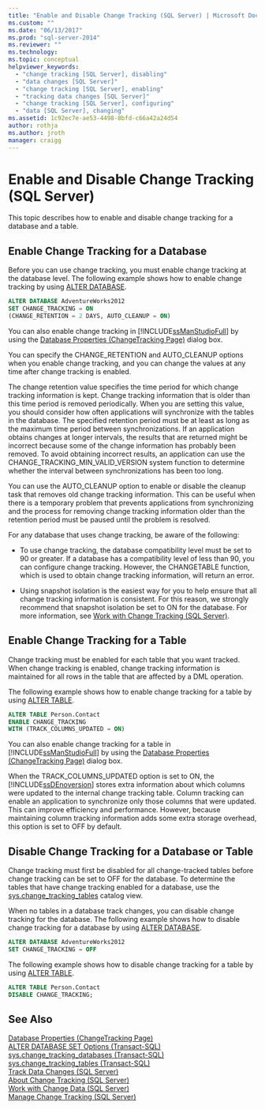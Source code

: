 ```yaml
---
title: "Enable and Disable Change Tracking (SQL Server) | Microsoft Docs"
ms.custom: ""
ms.date: "06/13/2017"
ms.prod: "sql-server-2014"
ms.reviewer: ""
ms.technology: 
ms.topic: conceptual
helpviewer_keywords: 
  - "change tracking [SQL Server], disabling"
  - "data changes [SQL Server]"
  - "change tracking [SQL Server], enabling"
  - "tracking data changes [SQL Server]"
  - "change tracking [SQL Server], configuring"
  - "data [SQL Server], changing"
ms.assetid: 1c92ec7e-ae53-4498-8bfd-c66a42a24d54
author: rothja
ms.author: jroth
manager: craigg
---
```

# Enable and Disable Change Tracking (SQL Server)
  This topic describes how to enable and disable change tracking for a database and a table.  
  
## Enable Change Tracking for a Database  
 Before you can use change tracking, you must enable change tracking at the database level. The following example shows how to enable change tracking by using [ALTER DATABASE](/sql/t-sql/statements/alter-database-transact-sql-set-options).  
  
```sql  
ALTER DATABASE AdventureWorks2012  
SET CHANGE_TRACKING = ON  
(CHANGE_RETENTION = 2 DAYS, AUTO_CLEANUP = ON)  
```  
  
 You can also enable change tracking in [!INCLUDE[ssManStudioFull](../../includes/ssmanstudiofull-md.md)] by using the [Database Properties &#40;ChangeTracking Page&#41;](../databases/database-properties-changetracking-page.md) dialog box.  
  
 You can specify the CHANGE_RETENTION and AUTO_CLEANUP options when you enable change tracking, and you can change the values at any time after change tracking is enabled.  
  
 The change retention value specifies the time period for which change tracking information is kept. Change tracking information that is older than this time period is removed periodically. When you are setting this value, you should consider how often applications will synchronize with the tables in the database. The specified retention period must be at least as long as the maximum time period between synchronizations. If an application obtains changes at longer intervals, the results that are returned might be incorrect because some of the change information has probably been removed. To avoid obtaining incorrect results, an application can use the CHANGE_TRACKING_MIN_VALID_VERSION system function to determine whether the interval between synchronizations has been too long.  
  
 You can use the AUTO_CLEANUP option to enable or disable the cleanup task that removes old change tracking information. This can be useful when there is a temporary problem that prevents applications from synchronizing and the process for removing change tracking information older than the retention period must be paused until the problem is resolved.  
  
 For any database that uses change tracking, be aware of the following:  
  
-   To use change tracking, the database compatibility level must be set to 90 or greater. If a database has a compatibility level of less than 90, you can configure change tracking. However, the CHANGETABLE function, which is used to obtain change tracking information, will return an error.  
  
-   Using snapshot isolation is the easiest way for you to help ensure that all change tracking information is consistent. For this reason, we strongly recommend that snapshot isolation be set to ON for the database. For more information, see [Work with Change Tracking &#40;SQL Server&#41;](work-with-change-tracking-sql-server.md).  
  
## Enable Change Tracking for a Table  
 Change tracking must be enabled for each table that you want tracked. When change tracking is enabled, change tracking information is maintained for all rows in the table that are affected by a DML operation.  
  
 The following example shows how to enable change tracking for a table by using [ALTER TABLE](/sql/t-sql/statements/alter-table-transact-sql).  
  
```sql  
ALTER TABLE Person.Contact  
ENABLE CHANGE_TRACKING  
WITH (TRACK_COLUMNS_UPDATED = ON)  
```  
  
 You can also enable change tracking for a table in [!INCLUDE[ssManStudioFull](../../includes/ssmanstudiofull-md.md)] by using the [Database Properties &#40;ChangeTracking Page&#41;](../databases/database-properties-changetracking-page.md) dialog box.  
  
 When the TRACK_COLUMNS_UPDATED option is set to ON, the [!INCLUDE[ssDEnoversion](../../includes/ssdenoversion-md.md)] stores extra information about which columns were updated to the internal change tracking table. Column tracking can enable an application to synchronize only those columns that were updated. This can improve efficiency and performance. However, because maintaining column tracking information adds some extra storage overhead, this option is set to OFF by default.  
  
## Disable Change Tracking for a Database or Table  
 Change tracking must first be disabled for all change-tracked tables before change tracking can be set to OFF for the database. To determine the tables that have change tracking enabled for a database, use the [sys.change_tracking_tables](/sql/relational-databases/system-catalog-views/change-tracking-catalog-views-sys-change-tracking-tables) catalog view.  
  
 When no tables in a database track changes, you can disable change tracking for the database. The following example shows how to disable change tracking for a database by using [ALTER DATABASE](/sql/t-sql/statements/alter-database-transact-sql-set-options).  
  
```sql  
ALTER DATABASE AdventureWorks2012  
SET CHANGE_TRACKING = OFF  
```  
  
 The following example shows how to disable change tracking for a table by using [ALTER TABLE](/sql/t-sql/statements/alter-table-transact-sql).  
  
```sql  
ALTER TABLE Person.Contact  
DISABLE CHANGE_TRACKING;  
```  
  
## See Also  
 [Database Properties &#40;ChangeTracking Page&#41;](../databases/database-properties-changetracking-page.md)   
 [ALTER DATABASE SET Options &#40;Transact-SQL&#41;](/sql/t-sql/statements/alter-database-transact-sql-set-options)   
 [sys.change_tracking_databases &#40;Transact-SQL&#41;](/sql/relational-databases/system-catalog-views/change-tracking-catalog-views-sys-change-tracking-databases)   
 [sys.change_tracking_tables &#40;Transact-SQL&#41;](/sql/relational-databases/system-catalog-views/change-tracking-catalog-views-sys-change-tracking-tables)   
 [Track Data Changes &#40;SQL Server&#41;](track-data-changes-sql-server.md)   
 [About Change Tracking &#40;SQL Server&#41;](../track-changes/about-change-tracking-sql-server.md)   
 [Work with Change Data &#40;SQL Server&#41;](work-with-change-data-sql-server.md)   
 [Manage Change Tracking &#40;SQL Server&#41;](manage-change-tracking-sql-server.md)  
  
  
